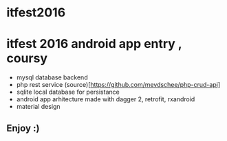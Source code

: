 # itfest2016

# itfest 2016 android app entry , coursy

* mysql database backend
* php rest service (source)[https://github.com/mevdschee/php-crud-api]
* sqlite local database for persistance
* android app arhitecture made with dagger 2, retrofit, rxandroid
* material design

## Enjoy :)
